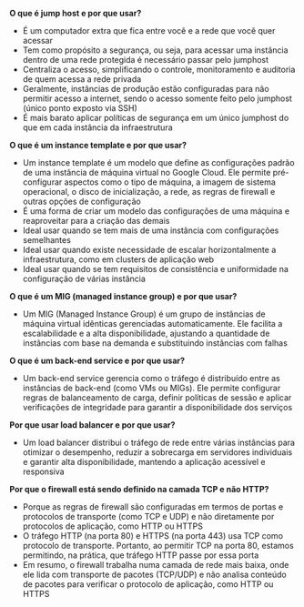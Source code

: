 **O que é jump host e por que usar?**
- É um computador extra que fica entre você e a rede que você quer acessar
- Tem como propósito a segurança, ou seja, para acessar uma instância dentro de uma rede protegida é necessário passar pelo jumphost
- Centraliza o acesso, simplificando o controle, monitoramento e auditoria de quem acessa a rede privada
- Geralmente, instâncias de produção estão configuradas para não permitir acesso a internet, sendo o acesso somente feito pelo jumphost (único ponto exposto via SSH)
- É mais barato aplicar políticas de segurança em um único jumphost do que em cada instância da infraestrutura

**O que é um instance template e por que usar?**
- Um instance template é um modelo que define as configurações padrão de uma instância de máquina virtual no Google Cloud. Ele permite pré-configurar aspectos como o tipo de máquina, a imagem de sistema operacional, o disco de inicialização, a rede, as regras de firewall e outras opções de configuração
- É uma forma de criar um modelo das configurações de uma máquina e reaproveitar para a criação das demais
- Ideal usar quando se tem mais de uma instância com configurações semelhantes
- Ideal usar quando existe necessidade de escalar horizontalmente a infraestrutura, como em clusters de aplicação web
- Ideal usar quando se tem requisitos de consistência e uniformidade na configuração de várias instância

**O que é um MIG (managed instance group) e por que usar?**
 - Um MIG (Managed Instance Group) é um grupo de instâncias de máquina virtual idênticas gerenciadas automaticamente. Ele facilita a escalabilidade e a alta disponibilidade, ajustando a quantidade de instâncias com base na demanda e substituindo instâncias com falhas

**O que é um back-end service e por que usar?**
- Um back-end service gerencia como o tráfego é distribuído entre as instâncias de back-end (como VMs ou MIGs). Ele permite configurar regras de balanceamento de carga, definir políticas de sessão e aplicar verificações de integridade para garantir a disponibilidade dos serviços

**Por que usar load balancer e por que usar?**
- Um load balancer distribui o tráfego de rede entre várias instâncias para otimizar o desempenho, reduzir a sobrecarga em servidores individuais e garantir alta disponibilidade, mantendo a aplicação acessível e responsiva

**Por que o firewall está sendo definido na camada TCP e não HTTP?**
- Porque as regras de firewall são configuradas em termos de portas e protocolos de transporte (como TCP e UDP) e não diretamente por protocolos de aplicação, como HTTP ou HTTPS
- O tráfego HTTP (na porta 80) e HTTPS (na porta 443) usa TCP como protocolo de transporte. Portanto, ao permitir TCP na porta 80, estamos permitindo, na prática, que tráfego HTTP passe por essa porta
- Em resumo, o firewall trabalha numa camada de rede mais baixa, onde ele lida com transporte de pacotes (TCP/UDP) e não analisa conteúdo de pacotes para verificar o protocolo de aplicação, como HTTP ou HTTPS
